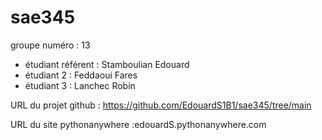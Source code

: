 # sae345
groupe numéro : 13

* étudiant référent : Stamboulian Edouard
* étudiant 2 : Feddaoui Fares
* étudiant 3 : Lanchec Robin


URL du projet github : https://github.com/EdouardS1B1/sae345/tree/main

URL du site pythonanywhere :edouardS.pythonanywhere.com
